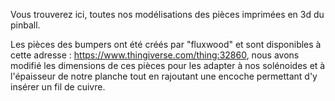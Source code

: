 Vous trouverez ici, toutes nos modélisations des pièces imprimées en 3d du pinball.

Les pièces des bumpers ont été créés par "fluxwood" et sont disponibles à cette adresse : https://www.thingiverse.com/thing:32860, nous avons modifié les dimensions de ces pièces pour les adapter à nos solénoides et à l'épaisseur de notre planche tout en rajoutant une encoche permettant d'y insérer un fil de cuivre.
